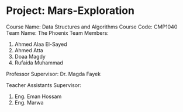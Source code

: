 # Project: Mars-Exploration
Course Name: Data Structures and Algorithms
Course Code: CMP1040
Team Name: The Phoenix
Team Members:
1. Ahmed Alaa El-Sayed
2. Ahmed Atta
3. Doaa Magdy
4. Rufaida Muhammad

Professor Supervisor: Dr. Magda Fayek

Teacher Assistants Supervisor:
1. Eng. Eman Hossam
2. Eng. Marwa
